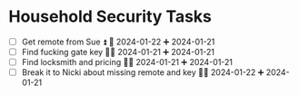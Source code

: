 # Household Security Tasks

- [ ] Get remote from Sue ⏫ 📅 2024-01-22 ➕ 2024-01-21 
- [ ] Find fucking gate key 🔺📅 2024-01-21 ➕ 2024-01-21 
- [ ] Find locksmith and pricing 🔺📅 2024-01-21 ➕ 2024-01-21 
- [ ] Break it to Nicki about missing remote and key 🔺📅 2024-01-22 ➕ 2024-01-21 